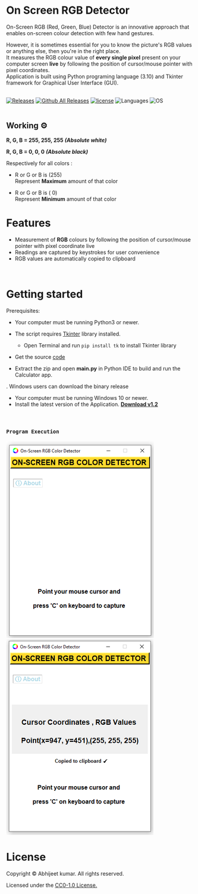 # On Screen RGB Detector
On-Screen RGB (Red, Green, Blue) Detector is an innovative approach that enables on-screen colour detection with few hand gestures.

However, it is sometimes essential for you to know the picture's RGB values or anything else, then you're in the right place. <br/>
It measures the RGB colour value of **every single pixel** present on your computer screen **live** by following the position of cursor/mouse pointer with pixel coordinates.<br/>
Application is built using Python programing language (3.10) and Tkinter framework for Graphical User Interface (GUI).
</br>
</br>

<!-- Badge section -->
[![Releases](https://img.shields.io/badge/Github-Releases-blue)](https://github.com/Abhijeetbyte/On-Screen-RGB-Detector/releases)
[![Github All Releases](https://img.shields.io/github/downloads/Abhijeetbyte/On-Screen-RGB-Detector/total?color=green&label=Downloads&style=plastic)](https://github.com/4BH1J337/On-Screen-RGB-Detector/releases/download/v1.2/On-Screen.RGB.Detector_setup.exe)
[![license](https://img.shields.io/github/license/Abhijeetbyte/On-Screen-RGB-Detector?label=License)](LICENSE)
![Languages](https://img.shields.io/badge/Python-FFD43B?plastic&logo=python&logoColor=blue)
![OS](https://img.shields.io/badge/Windows-0078D6?style=plastic&logo=windows&logoColor=white)
</br>
</br>


## Working ⚙️

**R, G, B = 255, 255, 255**  ***(Absolute white)***</br>

**R, G, B =    0,    0,    0**  ***(Absolute black)***</br>

Respectively for all colors :
* R or G or B is (255)</br>
Represent **Maximum** amount of that color</br>

* R or G or B is (  0)</br>
 Represent **Minimum** amount of that color</br>


# Features
* Measurement of **RGB** colours by following the position of cursor/mouse pointer with pixel coordinate live
* Readings are captured by keystrokes for user convenience
* RGB values are automatically copied to clipboard
</br>

# Getting started

Prerequisites:

* Your computer must be running Python3 or newer.
* The script requires [Tkinter](https://docs.python.org/3/library/tkinter.html) library installed. </br>
   - Open Terminal and run `pip install tk` to install Tkinter library </br>
* Get the source [code](https://github.com/Abhijeetbyte/On-Screen-RGB-Detector/archive/refs/heads/main.zip)

* Extract the zip and open <b> main.py</b> in Python IDE to build and run the Calculator app.

 .  Windows users can download the binary release
 
* Your computer must be running Windows 10 or newer.
* Install the latest version of the Application. **[Download v1.2](https://github.com/4BH1J337/On-Screen-RGB-Detector/releases/download/v1.2/On-Screen.RGB.Detector_setup.exe)**

</br>

### `Program Execution` 

![Running](Images/opening.png)
![input-output](Images/captured-value.png)
#
# License

Copyright © Abhijeet kumar. All rights reserved.

Licensed under the [CC0-1.0 License.](LICENSE)
